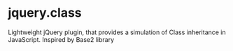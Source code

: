 jquery.class
============

Lightweight jQuery plugin, that provides a simulation of Class inheritance in JavaScript. Inspired by Base2 library
